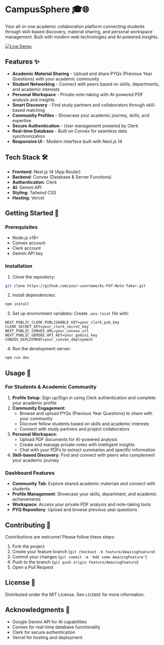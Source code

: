 # CampusSphere 🎓🌐

Your all-in-one academic collaboration platform connecting students through skill-based discovery, material sharing, and personal workspace management. Built with modern web technologies and AI-powered insights.

[![Live Demo](https://img.shields.io/badge/Live_Demo-Online-green?style=for-the-badge&logo=vercel)](https://campus-sphere-nitsri.vercel.app/)

## Features ✨

- **Academic Material Sharing** - Upload and share PYQs (Previous Year Questions) with your academic community
- **Student Networking** - Connect with peers based on skills, departments, and academic interests
- **Personal Workspace** - Private note-taking with AI-powered PDF analysis and insights
- **Smart Discovery** - Find study partners and collaborators through skill-based matching
- **Community Profiles** - Showcase your academic journey, skills, and expertise
- **Secure Authentication** - User management powered by Clerk
- **Real-time Database** - Built on Convex for seamless data synchronization
- **Responsive UI** - Modern interface built with Next.js 14

## Tech Stack 🛠️

- **Frontend**: Next.js 14 (App Router)
- **Backend**: Convex (Database & Server Functions)
- **Authentication**: Clerk
- **AI**: Gemini API
- **Styling**: Tailwind CSS
- **Hosting**: Vercel

## Getting Started 🚀

### Prerequisites

- Node.js v18+
- Convex account
- Clerk account
- Gemini API key

### Installation

1. Clone the repository:

```bash
git clone https://github.com/your-username/Ai-Pdf-Note-Taker.git
```

2. Install dependencies:

```bash
npm install
```

3. Set up environment variables:
   Create `.env.local` file with:

```env
NEXT_PUBLIC_CLERK_PUBLISHABLE_KEY=your_clerk_pub_key
CLERK_SECRET_KEY=your_clerk_secret_key
NEXT_PUBLIC_CONVEX_URL=your_convex_url
NEXT_PUBLIC_GEMINI_API_KEY=your_gemini_key
CONVEX_DEPLOYMENT=your_convex_deployment
```

4. Run the development server:

```bash
npm run dev
```

## Usage 📖

### For Students & Academic Community

1. **Profile Setup**: Sign up/Sign in using Clerk authentication and complete your academic profile
2. **Community Engagement**:
   - Browse and upload PYQs (Previous Year Questions) to share with your community
   - Discover fellow students based on skills and academic interests
   - Connect with study partners and project collaborators
3. **Personal Workspace**:
   - Upload PDF documents for AI-powered analysis
   - Create and manage private notes with intelligent insights
   - Chat with your PDFs to extract summaries and specific information
4. **Skill-based Discovery**: Find and connect with peers who complement your academic journey

### Dashboard Features

- **Community Tab**: Explore shared academic materials and connect with students
- **Profile Management**: Showcase your skills, department, and academic achievements
- **Workspace**: Access your private PDF analysis and note-taking tools
- **PYQ Repository**: Upload and browse previous year questions

## Contributing 🤝

Contributions are welcome! Please follow these steps:

1. Fork the project
2. Create your feature branch (`git checkout -b feature/AmazingFeature`)
3. Commit your changes (`git commit -m 'Add some AmazingFeature'`)
4. Push to the branch (`git push origin feature/AmazingFeature`)
5. Open a Pull Request

## License 📄

Distributed under the MIT License. See `LICENSE` for more information.

## Acknowledgments 🙏

- Google Gemini API for AI capabilities
- Convex for real-time database functionality
- Clerk for secure authentication
- Vercel for hosting and deployment
